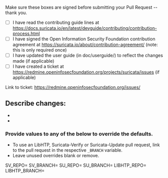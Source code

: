 Make sure these boxes are signed before submitting your Pull Request -- thank you.

- [ ] I have read the contributing guide lines at
   https://docs.suricata.io/en/latest/devguide/contributing/contribution-process.html
- [ ] I have signed the Open Information Security Foundation contribution agreement at
   https://suricata.io/about/contribution-agreement/ (note: this is only required once)
- [ ] I have updated the user guide (in doc/userguide/) to reflect the changes made (if applicable)
- [ ] I have created a ticket at
      https://redmine.openinfosecfoundation.org/projects/suricata/issues
      (if applicable)

Link to ticket: https://redmine.openinfosecfoundation.org/issues/

Describe changes:
-
-
-

### Provide values to any of the below to override the defaults.

- To use an LibHTP, Suricata-Verify or Suricata-Update pull request,
  link to the pull request in the respective `_BRANCH` variable.
- Leave unused overrides blank or remove.

SV_REPO=
SV_BRANCH=
SU_REPO=
SU_BRANCH=
LIBHTP_REPO=
LIBHTP_BRANCH=
